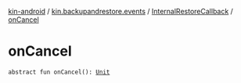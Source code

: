 [kin-android](../../index.md) / [kin.backupandrestore.events](../index.md) / [InternalRestoreCallback](index.md) / [onCancel](./on-cancel.md)

# onCancel

`abstract fun onCancel(): `[`Unit`](https://kotlinlang.org/api/latest/jvm/stdlib/kotlin/-unit/index.html)